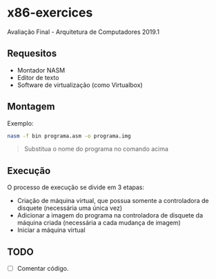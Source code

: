 # x86-exercices

Avaliação Final - Arquitetura de Computadores 2019.1

## Requesitos

- Montador NASM
- Editor de texto
- Software de virtualização (como Virtualbox)

## Montagem

Exemplo:

```bash
nasm -f bin programa.asm -o programa.img
```

>Substitua o nome do programa no comando acima

## Execução

O processo de execução se divide em 3 etapas:

- Criação de máquina virtual, que possua somente a controladora de disquete (necessária uma única vez)
- Adicionar a imagem do programa na controladora de disquete da máquina criada (necessária a cada mudança de imagem)
- Iniciar a máquina virtual

## TODO

- [ ] Comentar código.
